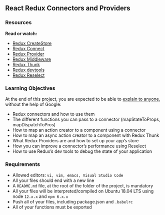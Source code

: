## React Redux Connectors and Providers

### Resources

**Read or watch:**

* [Redux CreateStore](https://intranet.alxswe.com/rltoken/ikKKj2fd_SIrduP4NMRcfw)
* [Redux Connect](https://intranet.alxswe.com/rltoken/ikKKj2fd_SIrduP4NMRcfw)
* [Redux Provider](https://intranet.alxswe.com/rltoken/72p5lYmSlSpGICod8lUY8A)
* [Redux Middleware](https://intranet.alxswe.com/rltoken/JugQ1X52DCCCsOeOkkAiXg)
* [Redux Thunk](https://intranet.alxswe.com/rltoken/qakbRbg-38BugU7ReccOOQ)
* [Redux devtools](https://intranet.alxswe.com/rltoken/hj2zpx-DjBQuPaT3GjHCiw)
* [Redux Reselect](https://intranet.alxswe.com/rltoken/YvZcWXnHZCxtP0gb60ck9w)


### Learning Objectives

At the end of this project, you are expected to be able to [explain to anyone](https://intranet.alxswe.com/rltoken/ikYaNedyPMoGKA83CTe1sw), without the help of Google:

* Redux connectors and how to use them
* The different functions you can pass to a connector (mapStateToProps, mapDispatchToPros)
* How to map an action creator to a component using a connector
* How to map an async action creator to a component with Redux Thunk
* What Redux Providers are and how to set up your app’s store
* How you can improve a connector’s performance using Reselect
* How to use Redux’s dev tools to debug the state of your application

### Requirements

* Allowed editors: `vi, vim, emacs, Visual Studio Code`
* All your files should end with a new line
* A `README.md` file, at the root of the folder of the project, is mandatory
* All your files will be interpreted/compiled on Ubuntu 18.04 LTS using node `12.x.x` and `npm 6.x.x`
* Push all of your files, including package.json and `.babelrc`
* All of your functions must be exported


